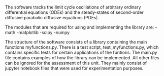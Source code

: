 The software tracks the limit cycle oscillations of arbitrary ordinary differential equations (ODEs) and the steady-states of second-order diffusive parabolic diffusive equations (PDEs).

The modules that are required for using and implementing the library are: -math -matplotlib -scipy -numpy

The structure of the software consists of a library containing the main functions myfunctions.py. There is a test script, test_myfunctions.py, which contains specific tests for certain applications of the funtions. The main.py file contains examples of how the library can be implemented. All other files can be ignored for the assessment of this unit. They mainly consist of jupyter notebook files that were used for experimentation purposes.
